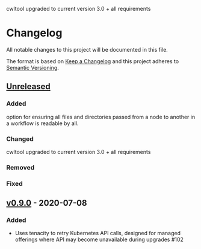 cwltool upgraded to current version 3.0 + all requirements
# Changelog

All notable changes to this project will be documented in this file.

The format is based on [Keep a Changelog](http://keepachangelog.com/en/1.0.0/)
and this project adheres to [Semantic Versioning](http://semver.org/spec/v2.0.0.html).

## [Unreleased]

### Added

option for ensuring all files and directories passed from a node to another in a workflow is readable by all.

### Changed

cwltool upgraded to current version 3.0 + all requirements

### Removed

### Fixed

## [v0.9.0] - 2020-07-08

### Added
- Uses tenacity to retry Kubernetes API calls, designed for managed offerings where API may become unavailable during upgrades #102

[Unreleased]: <https://github.com/Duke-GCB/calrissian/compare/master...dev>
[v0.9.0]: <https://github.com/Duke-GCB/calrissian/v0.8.0...v0.9.0>
